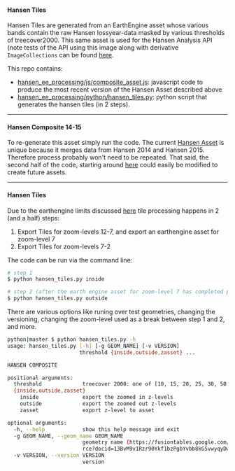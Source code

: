#### Hansen Tiles

Hansen Tiles are generated from an EarthEngine asset whose various bands contain the raw Hansen lossyear-data masked by various thresholds of treecover2000.  This same asset is used for the Hansen Analysis API (note tests of the API using this image along with derivative `ImageCollections` can be found [here](https://gist.github.com/brookisme/ff6f557aeb84870e5827c78a5c7ba8f7).

This repo contains:

* [hansen\_ee\_processing/js/composite_asset.js](#hasset): javascript code to produce the most recent version of the Hansen Asset described above
* [hansen\_ee\_processing/python/hansen_tiles.py](#htiles): python script that generates the hansen tiles (in 2 steps).

---
<a name='hasset'></a>
#### Hansen Composite 14-15
To re-generate this asset simply run the code. The current [Hansen Asset](https://code.earthengine.google.com/?asset=projects/wri-datalab/HansenComposite_14-15) is unique because it merges data from Hansen 2014 and Hansen 2015. Therefore process probably won't need to be repeated.  That said, the second half of the code, starting around [here](https://github.com/wri/hansen_ee_processing/blob/master/js/composite_asset.js#L52) could easily be modified to create future assets.


---
<a name='htiles'></a>
#### Hansen Tiles

Due to the earthengine limits discussed [here](https://groups.google.com/forum/#!topic/google-earth-engine-developers/wU4NNoWTD70) tile processing happens in 2 (and a half) steps:

1. Export Tiles for zoom-levels 12-7, and export an earthengine asset for zoom-level 7
2. Export Tiles for zoom-levels 7-2

The code can be run via the command line:

```bash
# step 1
$ python hansen_tiles.py inside

# step 2 (after the earth engine asset for zoom-level 7 has completed processing)
$ python hansen_tiles.py outside
```

There are various options like runing over test geometries, changing the versioning, changing the zoom-level used as a break between step 1 and 2, and more.

```bash
python|master $ python hansen_tiles.py -h
usage: hansen_tiles.py [-h] [-g GEOM_NAME] [-v VERSION]
                       threshold {inside,outside,zasset} ...

HANSEN COMPOSITE

positional arguments:
  threshold             treecover 2000: one of [10, 15, 20, 25, 30, 50, 75]
  {inside,outside,zasset}
    inside              export the zoomed in z-levels
    outside             export the zoomed out z-levels
    zasset              export z-level to asset

optional arguments:
  -h, --help            show this help message and exit
  -g GEOM_NAME, --geom_name GEOM_NAME
                        geometry name (https://fusiontables.google.com/DataSou
                        rce?docid=13BvM9v1Rzr90Ykf1bzPgbYvbb8kGSvwyqyDwO8NI)
  -v VERSION, --version VERSION
                        version
 ```


